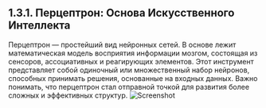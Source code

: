 ## **1.3.1.	Перцептрон: Основа Искусственного Интеллекта**

Перцептрон — простейший вид нейронных сетей. 
В основе лежит математическая модель восприятия информации мозгом, состоящая из сенсоров, ассоциативных и реагирующих элементов. 
Этот инструмент представляет собой одиночный или множественный набор нейронов, способных принимать решения, основанные на входных данных.
Важно понимать, что перцептрон стал отправной точкой для развития более сложных и эффективных структур.
![Screenshot](../main/Screenshot/Перцептрон.png)
